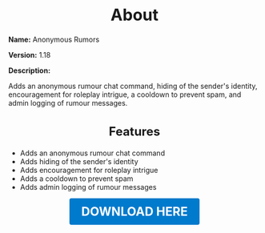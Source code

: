 <h1 style="text-align:center; font-size:2rem; font-weight:bold;">About</h1>

**Name:**
Anonymous Rumors

**Version:**
1.18

**Description:**

Adds an anonymous rumour chat command, hiding of the sender's identity, encouragement for roleplay intrigue, a cooldown to prevent spam, and admin logging of rumour messages.

<h2 style="text-align:center; font-size:1.5rem; font-weight:bold;">Features</h2>

- Adds an anonymous rumour chat command
- Adds hiding of the sender's identity
- Adds encouragement for roleplay intrigue
- Adds a cooldown to prevent spam
- Adds admin logging of rumour messages





<p align="center"><a href="https://github.com/LiliaFramework/Modules/raw/refs/heads/gh-pages/rumour.zip" style="display:inline-block;padding:12px 24px;font-size:1.5rem;font-weight:bold;text-decoration:none;color:#fff;background-color:var(--md-primary-fg-color,#007acc);border-radius:4px;">DOWNLOAD HERE</a></p>